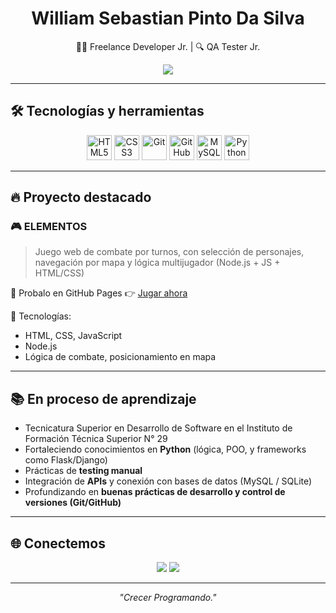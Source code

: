 <h1 align="center">William Sebastian Pinto Da Silva</h1>
<p align="center"> 🧑‍💻 Freelance Developer Jr. | 🔍 QA Tester Jr. </p>
<p align="center"><img src="https://img.shields.io/badge/Crecer%20Programando-%230077B5.svg?style=for-the-badge&logo=github&logoColor=white"/></p>

---

## 🛠️ Tecnologías y herramientas

<p align="center">
  <img src="https://cdn.jsdelivr.net/gh/devicons/devicon/icons/html5/html5-original.svg" height="40" alt="HTML5"/>
  <img src="https://cdn.jsdelivr.net/gh/devicons/devicon/icons/css3/css3-original.svg" height="40" alt="CSS3"/> 
  <img src="https://cdn.jsdelivr.net/gh/devicons/devicon/icons/git/git-original.svg" height="40" alt="Git"/>
  <img src="https://cdn.jsdelivr.net/gh/devicons/devicon/icons/github/github-original.svg" height="40" alt="GitHub"/>
  <img src="https://cdn.jsdelivr.net/gh/devicons/devicon/icons/mysql/mysql-original.svg" height="40" alt="MySQL"/>
  <img src="https://cdn.jsdelivr.net/gh/devicons/devicon/icons/python/python-original.svg" height="40" alt="Python"/>
</p>

---

## 🔥 Proyecto destacado

### 🎮 ELEMENTOS
> Juego web de combate por turnos, con selección de personajes, navegación por mapa y lógica multijugador (Node.js + JS + HTML/CSS)

🔗 Probalo en GitHub Pages 👉 [Jugar ahora](https://wsebastianpds.github.io/elementos-game/)

🧱 Tecnologías:

- HTML, CSS, JavaScript
- Node.js 
- Lógica de combate, posicionamiento en mapa

---

## 📚 En proceso de aprendizaje

- Tecnicatura Superior en Desarrollo de Software en el Instituto de Formación Técnica Superior N° 29
- Fortaleciendo conocimientos en **Python** (lógica, POO, y frameworks como Flask/Django)
- Prácticas de **testing manual**
- Integración de **APIs** y conexión con bases de datos (MySQL / SQLite)
- Profundizando en **buenas prácticas de desarrollo y control de versiones (Git/GitHub)**

---

## 🌐 Conectemos

<p align="center">
  <a href="mailto:williamsebastianpds@gmail.com"><img src="https://img.shields.io/badge/Email-%23D14836.svg?&style=for-the-badge&logo=gmail&logoColor=white" /></a>
  <a href="https://www.linkedin.com/in/wsebastianpds"><img src="https://img.shields.io/badge/LinkedIn-%230077B5.svg?&style=for-the-badge&logo=linkedin&logoColor=white" /></a>
</p>

---

<p align="center"><i>"Crecer Programando."</i></p>

